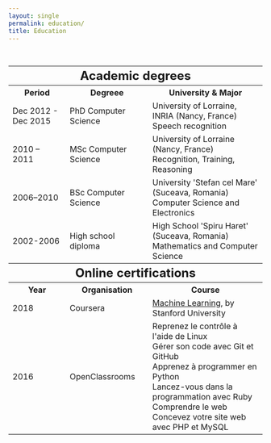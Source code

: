 ```yaml
---
layout: single
permalink: education/
title: Education
---
```


<br>

<table>
  <thead>
    <tr style="border-bottom: 1px solid CadetBlue; border-top: 1px solid CadetBlue; ">
      <th colspan='3'><h2 style="display: inline;"> Academic degrees </h2></th>
    </tr>
  </thead>
  <tbody>
    <tr>
      <th> Period </th>
      <th> Degreee </th>
      <th> University &amp; Major </th>
    </tr>
    <tr>
      <td> Dec 2012 - Dec 2015 </td>
      <td> PhD Computer Science </td>
      <td> University of Lorraine, INRIA (Nancy, France) <br> Speech recognition </td>
    </tr>
    <tr>
      <td> 2010 – 2011 </td>
      <td> MSc Computer Science </td>
      <td> University of Lorraine (Nancy, France) <br> Recognition, Training, Reasoning </td>
    </tr>
    <tr>
      <td> 2006–2010 </td>
      <td> BSc Computer Science </td>
      <td> University 'Stefan cel Mare' (Suceava, Romania) <br> Computer Science and Electronics </td>
    </tr>
    <tr>
      <td> 2002-2006 </td>
      <td> High school diploma </td>
      <td> High School 'Spiru Haret' (Suceava, Romania) <br> Mathematics and Computer Science </td>
    </tr>
  </tbody>
  <thead>
    <tr style="border-bottom: 1px solid CadetBlue; border-top: 1px solid CadetBlue; ">
      <th colspan='3'><h2 style="display: inline;"> Online certifications </h2></th>
    </tr>
  </thead>
  <tbody>
    <tr>
      <th> Year </th>
      <th> Organisation </th>
      <th> Course </th>
    </tr>
    <tr>
      <td> 2018 </td>
      <td> Coursera </td>
      <td> <a href="https://www.coursera.org/account/accomplishments/certificate/47QSTQZXTYCR">Machine Learning</a>, by Stanford University </td>
    </tr>
    <tr>
      <td> 2016 </td>
      <td> OpenClassrooms </td>
      <td>
        Reprenez le contrôle à l'aide de Linux <br>
        Gérer son code avec Git et GitHub <br>
        Apprenez à programmer en Python <br>
        Lancez-vous dans la programmation avec Ruby <br>
        Comprendre le web <br>
        Concevez votre site web avec PHP et MySQL
      </td>
    </tr>
  </tbody>
</table>
